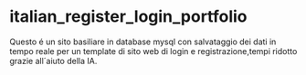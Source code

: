 # italian_register_login_portfolio
Questo é un sito basiliare in database mysql con salvataggio dei dati in tempo reale per un template di sito web di login e registrazione,tempi ridotto grazie all´aiuto della IA.
